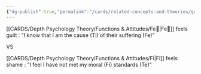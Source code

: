 ```yaml
---
{"dg-publish":true,"permalink":"/cards/related-concepts-and-theories/guilt/","created":"2022-12-31T19:09:04.832+01:00","updated":"2023-04-27T14:24:30.609+02:00"}
---
```



[[CARDS/Depth Psychology Theory/Functions & Attitudes/Fe💉\|Fe💉]] feels guilt : "I know that I am the cause (Ti) of their suffering (Fe)"

VS 

[[CARDS/Depth Psychology Theory/Functions & Attitudes/Fi\|Fi]] feels shame : "I feel I have not met my moral (Fi) standards (Te)"